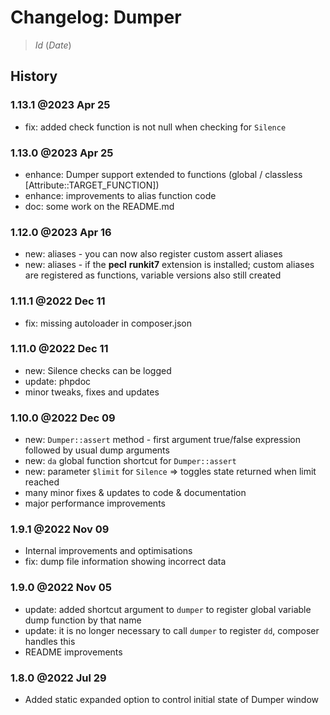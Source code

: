 # Changelog: Dumper

> $Id$ ($Date$)

## History

### 1.13.1 @2023 Apr 25

 - fix: added check function is not null when checking for `Silence`

### 1.13.0 @2023 Apr 25

 - enhance: Dumper support extended to functions (global / classless [Attribute::TARGET_FUNCTION])
 - enhance: improvements to alias function code
 - doc: some work on the README.md

### 1.12.0 @2023 Apr 16

 - new: aliases - you can now also register custom assert aliases
 - new: aliases - if the **pecl** **runkit7** extension is installed; custom aliases are registered as functions, variable versions also still created

### 1.11.1 @2022 Dec 11

 - fix: missing autoloader in composer.json

### 1.11.0 @2022 Dec 11

 - new: Silence checks can be logged
 - update: phpdoc
 - minor tweaks, fixes and updates

### 1.10.0 @2022 Dec 09

 - new: `Dumper::assert` method - first argument true/false expression followed by usual dump arguments
 - new: `da` global function shortcut for `Dumper::assert`
 - new: parameter `$limit` for `Silence` => toggles state returned when limit reached
 - many minor fixes & updates to code & documentation
 - major performance improvements

### 1.9.1 @2022 Nov 09

 - Internal improvements and optimisations
 - fix: dump file information showing incorrect data

### 1.9.0 @2022 Nov 05

 - update: added shortcut argument to `dumper` to register global variable dump function by that name
 - update: it is no longer necessary to call `dumper` to register `dd`, composer handles this
 - README improvements

### 1.8.0 @2022 Jul 29

 - Added static expanded option to control initial state of Dumper window
